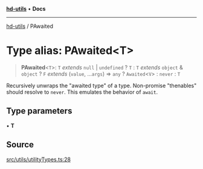 [**hd-utils**](../README.md) • **Docs**

***

[hd-utils](../globals.md) / PAwaited

# Type alias: PAwaited\<T\>

> **PAwaited**\<`T`\>: `T` *extends* `null` \| `undefined` ? `T` : `T` *extends* `object` & `object` ? `F` *extends* (`value`, ...`args`) => `any` ? `Awaited`\<`V`\> : `never` : `T`

Recursively unwraps the "awaited type" of a type. 
  Non-promise "thenables" should resolve to `never`. 
  This emulates the behavior of `await`.

## Type parameters

• **T**

## Source

[src/utils/utilityTypes.ts:28](https://github.com/AhmadHddad/h-utils/blob/f7bb9ae71f981ffef49079271b9540862594b7e6/src/utils/utilityTypes.ts#L28)
